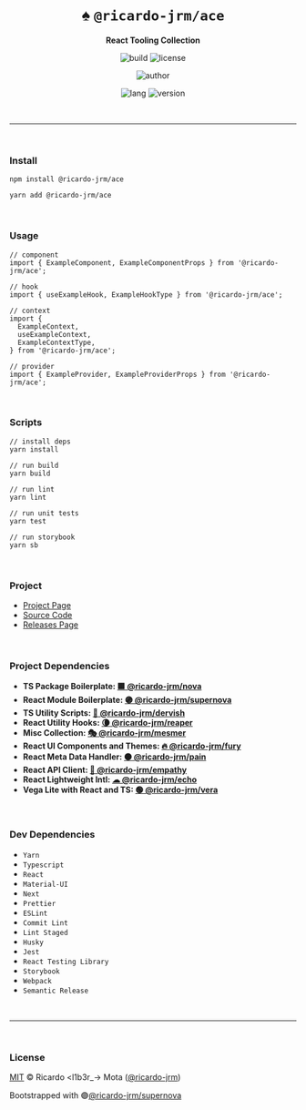 <div align="center">

# ♠ `@ricardo-jrm/ace`

<b>React Tooling Collection</b>

![build](https://img.shields.io/github/workflow/status/ricardo-jrm/ace/Continuous%20Integration?style=for-the-badge)
![license](https://img.shields.io/github/license/ricardo-jrm/ace?style=for-the-badge)

![author](<https://img.shields.io/badge/Author-Ricardo%20%3Cl1b3r__--%3E%20Mota%20(%40ricardo--jrm)-orange?style=for-the-badge>)

![lang](https://img.shields.io/github/languages/top/ricardo-jrm/ace?style=for-the-badge)
![version](https://img.shields.io/npm/v/@ricardo-jrm/ace?style=for-the-badge)

</div>

<br />

---

<br />

### <b>Install</b>

```tsx
npm install @ricardo-jrm/ace

yarn add @ricardo-jrm/ace
```

<br />

### <b>Usage</b>

```tsx
// component
import { ExampleComponent, ExampleComponentProps } from '@ricardo-jrm/ace';

// hook
import { useExampleHook, ExampleHookType } from '@ricardo-jrm/ace';

// context
import {
  ExampleContext,
  useExampleContext,
  ExampleContextType,
} from '@ricardo-jrm/ace';

// provider
import { ExampleProvider, ExampleProviderProps } from '@ricardo-jrm/ace';
```

<br />

### <b>Scripts</b>

```tsx
// install deps
yarn install

// run build
yarn build

// run lint
yarn lint

// run unit tests
yarn test

// run storybook
yarn sb
```

<br />

### <b>Project</b>

- [Project Page](https://l1b3r.notion.site/ace-afe5940ab5f94d78b74ab8a4f57a5cfb)
- [Source Code](https://github.com/ricardo-jrm/ace)
- [Releases Page](https://github.com/ricardo-jrm/ace/releases)

<br />

### <b>Project Dependencies</b>

- <b>TS Package Boilerplate: [🟪 @ricardo-jrm/nova](https://github.com/ricardo-jrm/nova)</b>
- <b>React Module Boilerplate: [🟣 @ricardo-jrm/supernova](https://github.com/ricardo-jrm/supernova)</b>
- <b>TS Utility Scripts: [🌙 @ricardo-jrm/dervish](https://github.com/ricardo-jrm/dervish)</b>
- <b>React Utility Hooks: [🌘 @ricardo-jrm/reaper](https://github.com/ricardo-jrm/reaper)</b>
- <b>Misc Collection: [🎭 @ricardo-jrm/mesmer](https://github.com/ricardo-jrm/mesmer)</b>
- <b>React UI Components and Themes: [🔥 @ricardo-jrm/fury](https://github.com/ricardo-jrm/fury)</b>
- <b>React Meta Data Handler: [⚫ @ricardo-jrm/pain](https://github.com/ricardo-jrm/pain)</b>
- <b>React API Client: [🌸 @ricardo-jrm/empathy](https://github.com/ricardo-jrm/empathy)</b>
- <b>React Lightweight Intl: [☁ @ricardo-jrm/echo](https://github.com/ricardo-jrm/echo)</b>
- <b>Vega Lite with React and TS: [🟢 @ricardo-jrm/vera](https://github.com/ricardo-jrm/vera)</b>

<br />

### <b>Dev Dependencies</b>

- `Yarn`
- `Typescript`
- `React`
- `Material-UI`
- `Next`
- `Prettier`
- `ESLint`
- `Commit Lint`
- `Lint Staged`
- `Husky`
- `Jest`
- `React Testing Library`
- `Storybook`
- `Webpack`
- `Semantic Release`

<br />

---

<br />

### <b>License</b>

[MIT](https://github.com/ricardo-jrm/ace/blob/main/LICENSE) © Ricardo <l1b3r\_-> Mota ([@ricardo-jrm](https://github.com/ricardo-jrm))

Bootstrapped with 🟣[@ricardo-jrm/supernova](https://github.com/ricardo-jrm/supernova)

<br />

